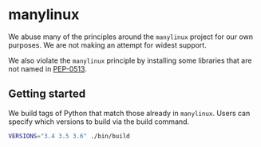 # manylinux

We abuse many of the principles around the ```manylinux``` project for our own purposes. We are not making an attempt for widest support.

We also violate the ```manylinux``` principle by installing some libraries that are not named in [PEP-0513](https://www.python.org/dev/peps/pep-0513/).

## Getting started
We build tags of Python that match those already in ```manylinux```. Users can specify which versions to build via the build command.

```bash
VERSIONS="3.4 3.5 3.6" ./bin/build
```
